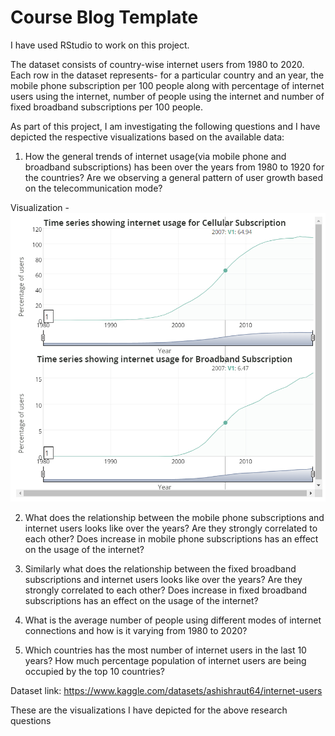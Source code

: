 # Course Blog Template

I have used RStudio to work on this project. 

The dataset consists of country-wise internet users from 1980 to 2020. Each row in the dataset represents- for a particular country and an year, the mobile phone subscription per 100 people along with percentage of internet users using the internet, number of people using the internet and number of fixed broadband subscriptions per 100 people.

As part of this project, I am investigating the following questions and I have depicted the respective visualizations based on the available data:

1. How the general trends of internet usage(via mobile phone and broadband subscriptions) has been over the years from 1980 to 1920 for the countries? Are we observing a general pattern of user growth based on the telecommunication mode?

Visualization - ![Time Series Visualization depicting internet usage for different telecommunication modes](images\Vis1.png)


2. What does the relationship between the mobile phone subscriptions and internet users looks like over the years? Are they strongly correlated to each other? Does increase in mobile phone subscriptions has an effect on the usage of the internet?

3. Similarly what does the relationship between the fixed broadband subscriptions and internet users looks like over the years? Are they strongly correlated to each other? Does increase in fixed broadband subscriptions has an effect on the usage of the internet?

4. What is the average number of people using different modes of internet connections and how is it varying from 1980 to 2020?

5. Which countries has the most number of internet users in the last 10 years? How much percentage population of internet users are being occupied by the top 10 countries?

Dataset link: https://www.kaggle.com/datasets/ashishraut64/internet-users

These are the visualizations I have depicted for the above research questions 